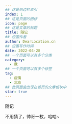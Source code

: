 ```yaml
---
## 这是侧边栏索引
index: 1
## 这是页面的图标
icon: page
## 这是文章的标题
title: 随记
## 设置作者
author: DearLocation.cn
## 设置写作时间
date: 2022-04-28
## 一个页面可以有多个分类
category:
  - 我
## 一个页面可以有多个标签
tag:
  - 疫情
  - 北京
## 此页面会出现在首页的文章板块中
star: true
---
```


随记


<!-- more -->

不用猜了，帅哥一枚，哈哈~

